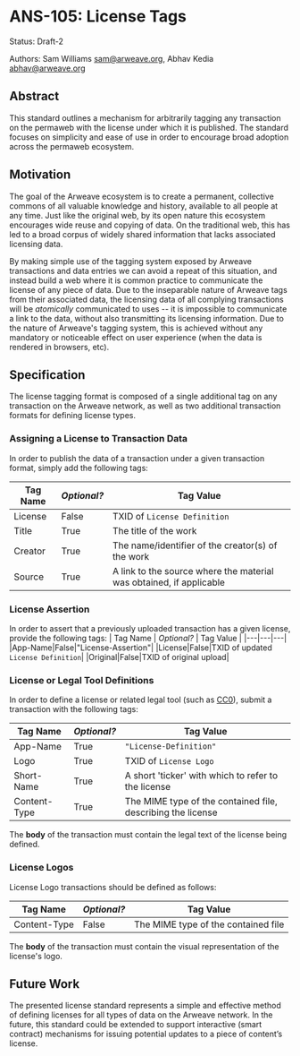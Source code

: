 # ANS-105: License Tags

Status: Draft-2

Authors: Sam Williams <sam@arweave.org>, Abhav Kedia <abhav@arweave.org>

## Abstract

This standard outlines a mechanism for arbitrarily tagging any transaction on the permaweb with the license under which it is published. The standard focuses on simplicity and ease of use in order to encourage broad adoption across the permaweb ecosystem.

## Motivation

The goal of the Arweave ecosystem is to create a permanent, collective commons of all valuable knowledge and history, available to all people at any time. Just like the original web, by its open nature this ecosystem encourages wide reuse and copying of data. On the traditional web, this has led to a broad corpus of widely shared information that lacks associated licensing data.

By making simple use of the tagging system exposed by Arweave transactions and data entries we can avoid a repeat of this situation, and instead build a web where it is common practice to communicate the license of any piece of data. Due to the inseparable nature of Arweave tags from their associated data, the licensing data of all complying transactions will be _atomically_ communicated to uses -- it is impossible to communicate a link to the data, without also transmitting its licensing information. Due to the nature of Arweave's tagging system, this is achieved without any mandatory or noticeable effect on user experience (when the data is rendered in browsers, etc).

## Specification

The license tagging format is composed of a single additional tag on any transaction on the Arweave network, as well as two additional transaction formats for defining license types.

### Assigning a License to Transaction Data

In order to publish the data of a transaction under a given transaction format, simply add the following tags:

| Tag Name | _Optional?_ | Tag Value |
|---|---|---|
|License|False|TXID of `License Definition`|
|Title|True|The title of the work|
|Creator|True|The name/identifier of the creator(s) of the work|
|Source|True|A link to the source where the material was obtained, if applicable|

### License Assertion

In order to assert that a previously uploaded transaction has a given license, provide the following tags: 
| Tag Name | _Optional?_ | Tag Value |
|---|---|---|
|App-Name|False|"License-Assertion"|
|License|False|TXID of updated `License Definition`|
|Original|False|TXID of original upload|

### License or Legal Tool Definitions

In order to define a license or related legal tool (such as [CC0](https://wiki.creativecommons.org/wiki/CC0)), submit a transaction with the following tags:

| Tag Name | _Optional?_ | Tag Value |
|---|---|---|
|App-Name|True|`"License-Definition"`|
|Logo|True|TXID of `License Logo`|
|Short-Name|True|A short 'ticker' with which to refer to the license|
|Content-Type|True|The MIME type of the contained file, describing the license|

The **body** of the transaction must contain the legal text of the license being defined.

### License Logos

License Logo transactions should be defined as follows:

| Tag Name | _Optional?_ | Tag Value |
|---|---|---|
|Content-Type|False|The MIME type of the contained file|

The **body** of the transaction must contain the visual representation of the license's logo.

## Future Work

The presented license standard represents a simple and effective method of defining licenses for all types of data on the Arweave network. In the future, this standard could be extended to support interactive (smart contract) mechanisms for issuing potential updates to a piece of content’s license.
